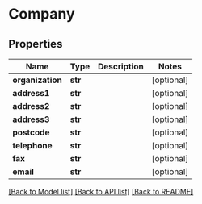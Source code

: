 # Company

## Properties
Name | Type | Description | Notes
------------ | ------------- | ------------- | -------------
**organization** | **str** |  | [optional] 
**address1** | **str** |  | [optional] 
**address2** | **str** |  | [optional] 
**address3** | **str** |  | [optional] 
**postcode** | **str** |  | [optional] 
**telephone** | **str** |  | [optional] 
**fax** | **str** |  | [optional] 
**email** | **str** |  | [optional] 

[[Back to Model list]](../README.md#documentation-for-models) [[Back to API list]](../README.md#documentation-for-api-endpoints) [[Back to README]](../README.md)

